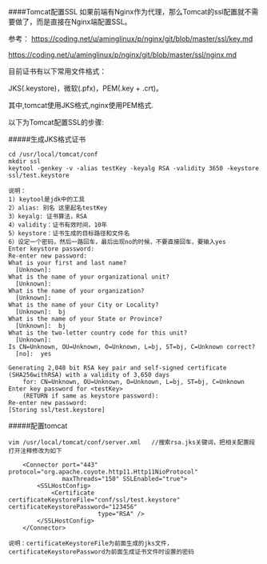####Tomcat配置SSL
如果前端有Nginx作为代理，那么Tomcat的ssl配置就不需要做了，而是直接在Nginx端配置SSL。

参考：
https://coding.net/u/aminglinux/p/nginx/git/blob/master/ssl/key.md

https://coding.net/u/aminglinux/p/nginx/git/blob/master/ssl/nginx.md

目前证书有以下常用文件格式：

JKS(.keystore)，微软(.pfx)，PEM(.key + .crt)。

其中,tomcat使用JKS格式,nginx使用PEM格式.

以下为Tomcat配置SSL的步骤:

#####生成JKS格式证书
```
cd /usr/local/tomcat/conf
mkdir ssl
keytool -genkey -v -alias testKey -keyalg RSA -validity 3650 -keystore ssl/test.keystore

说明：
1) keytool是jdk中的工具
2）alias: 别名 这里起名testKey
3）keyalg: 证书算法，RSA
4）validity：证书有效时间，10年
5）keystore：证书生成的目标路径和文件名
6）设定一个密码，然后一路回车，最后出现no的时候，不要直接回车，要输入yes
Enter keystore password:  
Re-enter new password: 
What is your first and last name?
  [Unknown]:  
What is the name of your organizational unit?
  [Unknown]:  
What is the name of your organization?
  [Unknown]:  
What is the name of your City or Locality?
  [Unknown]:  bj
What is the name of your State or Province?
  [Unknown]:  bj
What is the two-letter country code for this unit?
  [Unknown]:  
Is CN=Unknown, OU=Unknown, O=Unknown, L=bj, ST=bj, C=Unknown correct?
  [no]:  yes

Generating 2,048 bit RSA key pair and self-signed certificate (SHA256withRSA) with a validity of 3,650 days
	for: CN=Unknown, OU=Unknown, O=Unknown, L=bj, ST=bj, C=Unknown
Enter key password for <testKey>
	(RETURN if same as keystore password):  
Re-enter new password: 
[Storing ssl/test.keystore]
```
#####配置tomcat
```
vim /usr/local/tomcat/conf/server.xml   //搜索rsa.jks关键词，把相关配置段打开注释修改为如下

    <Connector port="443" protocol="org.apache.coyote.http11.Http11NioProtocol"
               maxThreads="150" SSLEnabled="true">
        <SSLHostConfig>
            <Certificate certificateKeystoreFile="conf/ssl/test.keystore" certificateKeystorePassword="123456"
                         type="RSA" />
        </SSLHostConfig>
    </Connector>

说明：certificateKeystoreFile为前面生成的jks文件，certificateKeystorePassword为前面生成证书文件时设置的密码

```


